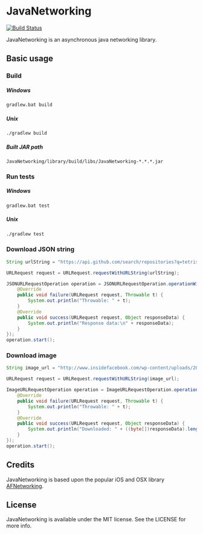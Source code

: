 JavaNetworking
==============

[![Build Status](https://travis-ci.org/JavaNetworking/JavaNetworking.svg?branch=master)](https://travis-ci.org/JavaNetworking/JavaNetworking)

JavaNetworking is an asynchronous java networking library.


## Basic usage

### Build

##### Windows
```cmd
gradlew.bat build
```

##### Unix
```bash
./gradlew build
```

##### Built JAR path
```
JavaNetworking/library/build/libs/JavaNetworking-*.*.*.jar
```

### Run tests

##### Windows
```cmd
gradlew.bat test
```

##### Unix
```bash
./gradlew test
```

### Download JSON string

```java
String urlString = "https://api.github.com/search/repositories?q=tetris+language:assembly&sort=stars&order=desc";

URLRequest request = URLRequest.requestWithURLString(urlString);

JSONURLRequestOperation operation = JSONURLRequestOperation.operationWithURLRequest(request, new HTTPCompletion() {
    @Override
    public void failure(URLRequest request, Throwable t) {
        System.out.println("Throwable: " + t);
    }
    @Override
    public void success(URLRequest request, Object responseData) {
        System.out.println("Response data:\n" + responseData);
    }
});
operation.start();
```

### Download image

```java
String image_url = "http://www.insidefacebook.com/wp-content/uploads/2013/01/profile-150x150.png";

URLRequest request = URLRequest.requestWithURLString(image_url);

ImageURLRequestOperation operation = ImageURLRequestOperation.operationWithURLRequest(request, new HTTPCompletion() {
	@Override
	public void failure(URLRequest request, Throwable t) {
    	System.out.println("Throwable: " + t);
	}
	@Override
	public void success(URLRequest request, Object responseData) {
		System.out.println("Downloaded: " + ((byte[])responseData).length + " bytes");
	}
});
operation.start();
```

## Credits

JavaNetworking is based upon the popular iOS and OSX library [AFNetworking](http://afnetworking.com/).

## License

JavaNetworking is available under the MIT license. See the LICENSE for more info.
